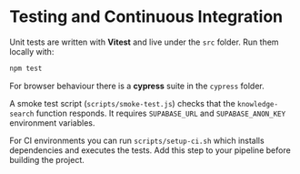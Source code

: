 # Testing and Continuous Integration

Unit tests are written with **Vitest** and live under the `src` folder. Run them locally with:

```bash
npm test
```

For browser behaviour there is a **cypress** suite in the `cypress` folder.

A smoke test script (`scripts/smoke-test.js`) checks that the `knowledge-search` function responds. It requires `SUPABASE_URL` and `SUPABASE_ANON_KEY` environment variables.

For CI environments you can run `scripts/setup-ci.sh` which installs dependencies and executes the tests. Add this step to your pipeline before building the project.
